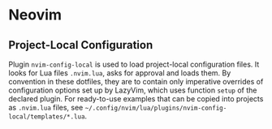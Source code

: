 # Neovim

## Project-Local Configuration

Plugin `nvim-config-local` is used to load project-local configuration files.
It looks for Lua files `.nvim.lua`, asks for approval and loads them. By
convention in these dotfiles, they are to contain only imperative overrides of
configuration options set up by LazyVim, which uses function `setup` of the
declared plugin. For ready-to-use examples that can be copied into projects as
`.nvim.lua` files, see
`~/.config/nvim/lua/plugins/nvim-config-local/templates/*.lua`.
